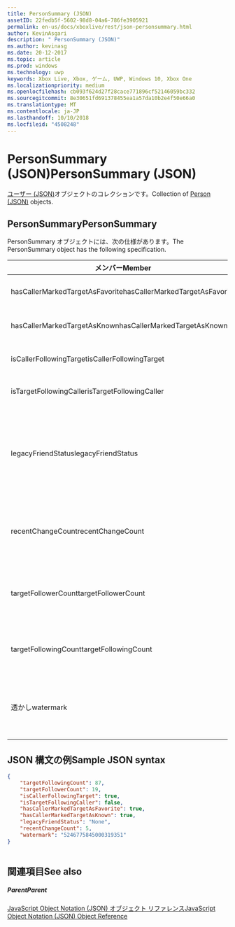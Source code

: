 ```yaml
---
title: PersonSummary (JSON)
assetID: 22fedb5f-5602-98d8-04a6-786fe3905921
permalink: en-us/docs/xboxlive/rest/json-personsummary.html
author: KevinAsgari
description: " PersonSummary (JSON)"
ms.author: kevinasg
ms.date: 20-12-2017
ms.topic: article
ms.prod: windows
ms.technology: uwp
keywords: Xbox Live, Xbox, ゲーム, UWP, Windows 10, Xbox One
ms.localizationpriority: medium
ms.openlocfilehash: cb093f624d27f28cace771896cf52146059bc332
ms.sourcegitcommit: 8e30651fd691378455ea1a57da10b2e4f50e66a0
ms.translationtype: MT
ms.contentlocale: ja-JP
ms.lasthandoff: 10/10/2018
ms.locfileid: "4508248"
---
```

# <a name="personsummary-json"></a><span data-ttu-id="ef975-104">PersonSummary (JSON)</span><span class="sxs-lookup"><span data-stu-id="ef975-104">PersonSummary (JSON)</span></span>
<span data-ttu-id="ef975-105">[ユーザー (JSON)](json-person.md)オブジェクトのコレクションです。</span><span class="sxs-lookup"><span data-stu-id="ef975-105">Collection of [Person (JSON)](json-person.md) objects.</span></span> 
<a id="ID4ER"></a>

 
## <a name="personsummary"></a><span data-ttu-id="ef975-106">PersonSummary</span><span class="sxs-lookup"><span data-stu-id="ef975-106">PersonSummary</span></span>
 
<span data-ttu-id="ef975-107">PersonSummary オブジェクトには、次の仕様があります。</span><span class="sxs-lookup"><span data-stu-id="ef975-107">The PersonSummary object has the following specification.</span></span>
 
| <span data-ttu-id="ef975-108">メンバー</span><span class="sxs-lookup"><span data-stu-id="ef975-108">Member</span></span>| <span data-ttu-id="ef975-109">種類</span><span class="sxs-lookup"><span data-stu-id="ef975-109">Type</span></span>| <span data-ttu-id="ef975-110">説明</span><span class="sxs-lookup"><span data-stu-id="ef975-110">Description</span></span>| 
| --- | --- | --- | 
| <span data-ttu-id="ef975-111">hasCallerMarkedTargetAsFavorite</span><span class="sxs-lookup"><span data-stu-id="ef975-111">hasCallerMarkedTargetAsFavorite</span></span>| <span data-ttu-id="ef975-112">ブール値</span><span class="sxs-lookup"><span data-stu-id="ef975-112">Boolean value</span></span>| <span data-ttu-id="ef975-113">かどうか、呼び出し元は、お気に入りとしてターゲットをマークします。</span><span class="sxs-lookup"><span data-stu-id="ef975-113">Whether the caller has marked the target as a favorite.</span></span> <span data-ttu-id="ef975-114">値の例: true</span><span class="sxs-lookup"><span data-stu-id="ef975-114">Example values: true</span></span>| 
| <span data-ttu-id="ef975-115">hasCallerMarkedTargetAsKnown</span><span class="sxs-lookup"><span data-stu-id="ef975-115">hasCallerMarkedTargetAsKnown</span></span>| <span data-ttu-id="ef975-116">ブール値</span><span class="sxs-lookup"><span data-stu-id="ef975-116">Boolean value</span></span>| <span data-ttu-id="ef975-117">かどうか、呼び出し元済みターゲットとしてマーク呼ばれます。</span><span class="sxs-lookup"><span data-stu-id="ef975-117">Whether the caller has marked the target as known.</span></span> <span data-ttu-id="ef975-118">値の例: true</span><span class="sxs-lookup"><span data-stu-id="ef975-118">Example values: true</span></span>| 
| <span data-ttu-id="ef975-119">isCallerFollowingTarget</span><span class="sxs-lookup"><span data-stu-id="ef975-119">isCallerFollowingTarget</span></span>| <span data-ttu-id="ef975-120">ブール値</span><span class="sxs-lookup"><span data-stu-id="ef975-120">Boolean value</span></span>| <span data-ttu-id="ef975-121">かどうか、呼び出し元が、ターゲットをフォローします。</span><span class="sxs-lookup"><span data-stu-id="ef975-121">Whether the caller is following the target.</span></span> <span data-ttu-id="ef975-122">値の例: true</span><span class="sxs-lookup"><span data-stu-id="ef975-122">Example values: true</span></span>| 
| <span data-ttu-id="ef975-123">isTargetFollowingCaller</span><span class="sxs-lookup"><span data-stu-id="ef975-123">isTargetFollowingCaller</span></span>| <span data-ttu-id="ef975-124">ブール値</span><span class="sxs-lookup"><span data-stu-id="ef975-124">Boolean value</span></span>| <span data-ttu-id="ef975-125">かどうか、ターゲットでは、呼び出し元がフォローします。</span><span class="sxs-lookup"><span data-stu-id="ef975-125">Whether the target is following the caller.</span></span> <span data-ttu-id="ef975-126">値の例: true</span><span class="sxs-lookup"><span data-stu-id="ef975-126">Example values: true</span></span>| 
| <span data-ttu-id="ef975-127">legacyFriendStatus</span><span class="sxs-lookup"><span data-stu-id="ef975-127">legacyFriendStatus</span></span>| <span data-ttu-id="ef975-128">string</span><span class="sxs-lookup"><span data-stu-id="ef975-128">string</span></span>| <span data-ttu-id="ef975-129">呼び出し元が示すように、ターゲットの従来のフレンドの状態です。</span><span class="sxs-lookup"><span data-stu-id="ef975-129">Legacy friend status of the target as seen by the caller.</span></span> <span data-ttu-id="ef975-130">"None"、"MutuallyAccepted"、"OutgoingRequest"または"IncomingRequest"をすることができます。</span><span class="sxs-lookup"><span data-stu-id="ef975-130">Can be "None", "MutuallyAccepted", "OutgoingRequest", or "IncomingRequest".</span></span> <span data-ttu-id="ef975-131">値の例:"MutuallyAccepted"</span><span class="sxs-lookup"><span data-stu-id="ef975-131">Example values: "MutuallyAccepted"</span></span>| 
| <span data-ttu-id="ef975-132">recentChangeCount</span><span class="sxs-lookup"><span data-stu-id="ef975-132">recentChangeCount</span></span>| <span data-ttu-id="ef975-133">32 ビット符号なし整数</span><span class="sxs-lookup"><span data-stu-id="ef975-133">32-bit unsigned integer</span></span>| <span data-ttu-id="ef975-134">省略可能。</span><span class="sxs-lookup"><span data-stu-id="ef975-134">Optional.</span></span> <span data-ttu-id="ef975-135">ターゲットのソーシャル グラフの最新の変更の数です。</span><span class="sxs-lookup"><span data-stu-id="ef975-135">Number of recent changes in the target's social graph.</span></span> <span data-ttu-id="ef975-136">この値は、ユーザーが、独自の概要を表示するときにのみ存在します。</span><span class="sxs-lookup"><span data-stu-id="ef975-136">This value will only exist when a user is viewing their own summary.</span></span> <span data-ttu-id="ef975-137">値の例: 5</span><span class="sxs-lookup"><span data-stu-id="ef975-137">Example values: 5</span></span>| 
| <span data-ttu-id="ef975-138">targetFollowerCount</span><span class="sxs-lookup"><span data-stu-id="ef975-138">targetFollowerCount</span></span>| <span data-ttu-id="ef975-139">> 32 ビット符号なし整数</span><span class="sxs-lookup"><span data-stu-id="ef975-139">>32-bit unsigned integer</span></span>| <span data-ttu-id="ef975-140">次のターゲットはユーザーの数です。</span><span class="sxs-lookup"><span data-stu-id="ef975-140">Number of People that are following the target.</span></span> <span data-ttu-id="ef975-141">値の例: 1308</span><span class="sxs-lookup"><span data-stu-id="ef975-141">Example values: 1308</span></span>| 
| <span data-ttu-id="ef975-142">targetFollowingCount</span><span class="sxs-lookup"><span data-stu-id="ef975-142">targetFollowingCount</span></span>| <span data-ttu-id="ef975-143">32 ビット符号なし整数</span><span class="sxs-lookup"><span data-stu-id="ef975-143">32-bit unsigned integer</span></span>| <span data-ttu-id="ef975-144">ターゲットが次のユーザーの数です。</span><span class="sxs-lookup"><span data-stu-id="ef975-144">Number of People that the target is following.</span></span> <span data-ttu-id="ef975-145">値の例: 112</span><span class="sxs-lookup"><span data-stu-id="ef975-145">Example values: 112</span></span>| 
| <span data-ttu-id="ef975-146">透かし</span><span class="sxs-lookup"><span data-stu-id="ef975-146">watermark</span></span>| <span data-ttu-id="ef975-147">string</span><span class="sxs-lookup"><span data-stu-id="ef975-147">string</span></span>| <span data-ttu-id="ef975-148">省略可能。</span><span class="sxs-lookup"><span data-stu-id="ef975-148">Optional.</span></span> <span data-ttu-id="ef975-149">ターゲットの最新の変更透かしします。</span><span class="sxs-lookup"><span data-stu-id="ef975-149">Recent change watermark for the target.</span></span> <span data-ttu-id="ef975-150">この値は、ユーザーが、独自の概要を表示するときにのみ存在します。</span><span class="sxs-lookup"><span data-stu-id="ef975-150">This value will only exist when a user is viewing their own summary.</span></span> <span data-ttu-id="ef975-151">値の例: 5</span><span class="sxs-lookup"><span data-stu-id="ef975-151">Example values: 5</span></span>| 
  
<a id="ID4E4D"></a>

 
## <a name="sample-json-syntax"></a><span data-ttu-id="ef975-152">JSON 構文の例</span><span class="sxs-lookup"><span data-stu-id="ef975-152">Sample JSON syntax</span></span>
 

```json
{
    "targetFollowingCount": 87,
    "targetFollowerCount": 19,
    "isCallerFollowingTarget": true,
    "isTargetFollowingCaller": false,
    "hasCallerMarkedTargetAsFavorite": true,
    "hasCallerMarkedTargetAsKnown": true,
    "legacyFriendStatus": "None",
    "recentChangeCount": 5,
    "watermark": "5246775845000319351"
}
    
```

  
<a id="ID4EGE"></a>

 
## <a name="see-also"></a><span data-ttu-id="ef975-153">関連項目</span><span class="sxs-lookup"><span data-stu-id="ef975-153">See also</span></span>
 
<a id="ID4EIE"></a>

 
##### <a name="parent"></a><span data-ttu-id="ef975-154">Parent</span><span class="sxs-lookup"><span data-stu-id="ef975-154">Parent</span></span> 

[<span data-ttu-id="ef975-155">JavaScript Object Notation (JSON) オブジェクト リファレンス</span><span class="sxs-lookup"><span data-stu-id="ef975-155">JavaScript Object Notation (JSON) Object Reference</span></span>](atoc-xboxlivews-reference-json.md)

   